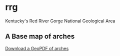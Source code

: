 # rrg

Kentucky's Red River Gorge National Geological Area

## A Base map of arches

[Download a GeoPDF of arches](basemap/rrg.pdf)
